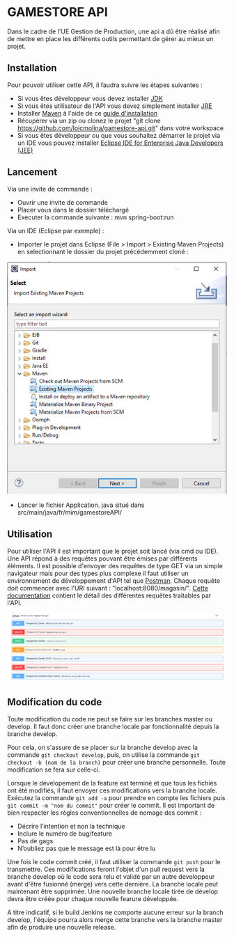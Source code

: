 # GAMESTORE API
Dans le cadre de l'UE Gestion de Production, une api a dû être réalisé 
afin de mettre en place les différents outils permettant de gérer au 
mieux un projet.

## Installation
Pour pouvoir utiliser cette API, il faudra suivre les étapes suivantes :
* Si vous êtes développeur vous devez installer [JDK](https://www.oracle.com/technetwork/java/javase/downloads/jdk8-downloads-2133151.html)
* Si vous êtes utilisateur de l'API vous devez simplement installer [JRE](https://www.oracle.com/technetwork/java/javase/downloads/jre8-downloads-2133155.html)
* Installer [Maven](https://maven.apache.org/download.cgi) à l'aide de ce [guide d'installation](https://maven.apache.org/install.html)
* Récupérer via un zip ou clonez le projet "git clone https://github.com/loicmolina/gamestore-api.git" dans votre workspace
* Si vous êtes développeur ou que vous souhaitez démarrer le projet via un IDE vous pouvez installer [Eclipse IDE for Enterprise Java Developers (JEE)](https://www.eclipse.org/downloads/packages/)

## Lancement

Via une invite de commande :
* Ouvrir une invite de commande
* Placer vous dans le dossier téléchargé
* Executer la commande suivante : mvn spring-boot:run

Via un IDE (Eclipse par exemple) :
* Importer le projet dans Eclipse (File > Import > Existing Maven Projects) en selectionnant le dossier du projet précédemment cloné :

![](/images/CaptureExisting.PNG)
* Lancer le fichier Application. java situé dans src/main/java/fr/mim/gamestoreAPI/

## Utilisation

Pour utiliser l'API il est important que le projet soit lancé (via cmd ou IDE).
Une API répond à des requêtes pouvant être émises par différents éléments. Il est possible d'envoyer des requêtes de type GET via un simple navigateur mais pour des types plus complexe il faut utiliser un environnement de développement d'API tel que [Postman](https://www.getpostman.com/).
Chaque requête doit commencer avec l'URI suivant : "localhost:8080/magasin/". [Cette documentation](https://app.swaggerhub.com/apis-docs/loicmolina1/Gamestore-api/1.0.0) contient le détail des différentes requêtes traitables par l'API.

![](/images/CaptureSwagger.PNG)

## Modification du code

Toute modification du code ne peut se faire sur les branches master ou develop. Il faut donc créer une branche locale par fonctionnalité depuis la branche develop.

Pour cela, on s'assure de se placer sur la branche develop avec la commande `git checkout develop`, puis, on utilise la commande `git checkout -b {nom de la branch}` pour créer une branche personnelle. Toute modification se fera sur celle-ci.

Lorsque le dévelopement de la feature est terminé et que tous les fichiés ont été modifiés, il faut envoyer ces modifications vers la branche locale. Exécutez la commande `git add -a` pour prendre en compte les fichiers puis `git commit -m "nom du commit"` pour créer le commit. Il est important de bien respecter les règles conventionnelles de nomage des commit : 
  * Décrire l’intention et non la technique
  * Inclure le numéro de bug/feature
  * Pas de gags
  * N’oubliez pas que le message est là pour être lu

Une fois le code commit créé, il faut utiliser la commande `git push` pour le transmettre. Ces modifications feront l'objet d'un pull request vers la branche develop où le code sera relu et validé par un autre developpeur avant d'être fusionné (merge) vers cette dernière. La branche locale peut maintenant être supprimée. Une nouvelle branche locale tirée de dévelop devra être créée pour chaque nouvelle fearure développée.

A titre indicatif, si le build Jenkins ne comporte aucune erreur sur la branch develop, l'équipe pourra alors merge cette branche vers la branche master afin de produire une nouvelle release.
